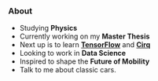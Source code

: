 ### About
- Studying **Physics**
- Currently working on my **Master Thesis**
- Next up is to learn **[TensorFlow](https://github.com/tensorflow/tensorflow)** and **[Cirq](https://github.com/quantumlib/Cirq)**
- Looking to work in **Data Science**
- Inspired to shape the **Future of Mobility**
- Talk to me about classic cars.
